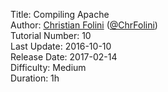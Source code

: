 Title: Compiling Apache  
Author: <a href="mailto:christian.folini@netnea.com">Christian Folini</a> (<a href="https://twitter.com/ChrFolini">@ChrFolini</a>)  
Tutorial Number: 10  
Last Update: 2016-10-10  
Release Date: 2017-02-14  
Difficulty: Medium  
Duration: 1h  
